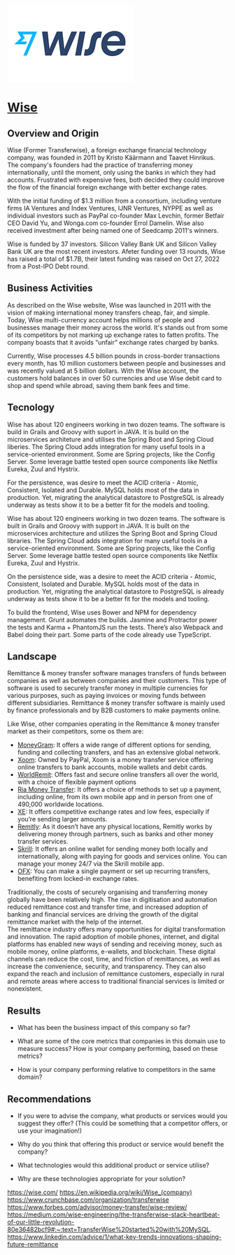 [![Wiselogo](wiselogo.webp) ](https://wise.com/)

# [Wise](https://wise.com)

## Overview and Origin

 <p>
 Wise (Former Transferwise), a foreign exchange financial technology company, was founded in 2011 by Kristo Käärmann and Taavet Hinrikus. The company's founders had the practice of transferring money internationally, until the moment, only using the banks in which they had accounts. Frustrated with expensive fees, both decided they could improve the flow of the financial foreign exchange with better exchange rates.
 
 With the initial funding of  $1.3 million from a consortium, including venture firms IA Ventures and Index Ventures, IJNR Ventures, NYPPE as well as individual investors such as PayPal co-founder Max Levchin, former Betfair CEO David Yu, and Wonga.com co-founder Errol Damelin. Wise also received investment after being named one of Seedcamp 2011's winners. 

 Wise is funded by 37 investors. Silicon Valley Bank UK and Silicon Valley Bank UK are the most recent investors.
 Afeter funding over 13 rounds, Wise has raised a total of $1.7B, their latest funding was raised on Oct 27, 2022 from a Post-IPO Debt round.
 </p>
 
## Business Activities

 As described on the Wise website, Wise was launched in 2011 with the vision of making international money transfers cheap, fair, and simple. Today, Wise multi-currency account helps millions of people and businesses manage their money across the world. It's stands out from some of its competitors by not marking up exchange rates to fatten profits. The company boasts that it avoids “unfair” exchange rates charged by banks. 

Currently, Wise processes 4.5 billion pounds in cross-border transactions every month, has 10 million customers between people and businesses and was recently valued at 5 billion dollars. With the Wise account, the customers hold balances in over 50 currencies and use Wise debit card to shop and spend while abroad, saving them bank fees and time.

## Tecnology

Wise has about 120 engineers working in two dozen teams. The software is build in Grails and Groovy with suport in JAVA. It is build on the microservices architeture and utilises the Spring Boot and Spring Cloud liberies. The Spring Cloud adds integration for many useful tools in a service-oriented environment. Some are Spring projects, like the Config Server. Some leverage battle tested open source components like Netflix Eureka, Zuul and Hystrix.

For the persistence, was desire to meet the ACID criteria - Atomic, Consistent, Isolated and Durable. 
MySQL holds most of the data in production. Yet, migrating the analytical datastore to PostgreSQL is already underway as tests show it to be a better fit for the models and tooling.

Wise has about 120 engineers working in two dozen teams. The software is built in Grails and Groovy with support in JAVA. It is built on the microservices architecture and utilizes the Spring Boot and Spring Cloud libraries. The Spring Cloud adds integration for many useful tools in a service-oriented environment. Some are Spring projects, like the Config Server. Some leverage battle tested open source components like Netflix Eureka, Zuul and Hystrix.

On the persistence side, was a desire to meet the ACID criteria - Atomic, Consistent, Isolated and Durable. 
MySQL holds most of the data in production. Yet, migrating the analytical datastore to PostgreSQL is already underway as tests show it to be a better fit for the models and tooling.

To build the frontend, Wise uses Bower and NPM for dependency management. Grunt automates the builds. Jasmine and Protractor power the tests and Karma + PhantomJS run the tests. There’s also Webpack and Babel doing their part. Some parts of the code already use TypeScript. 

## Landscape

Remittance & money transfer software manages transfers of funds between companies as well as between companies and their customers. This type of software is used to securely transfer money in multiple currencies for various purposes, such as paying invoices or moving funds between different subsidiaries. Remittance & money transfer software is mainly used by finance professionals and by B2B customers to make payments online.

Like Wise, other companies operating in the Remittance & money transfer market as their competitors, some os them are:

* [MoneyGram](https://www.moneygram.com/): It offers a wide range of different options for sending, funding and collecting transfers, and has an extensive global network.
* [Xoom](https://www.xoom.com/): Owned by PayPal, Xoom is a money transfer service offering online transfers to bank accounts, mobile wallets and debit cards.
* [WorldRemit](https://www.worldremit.com/): Offers fast and secure online transfers all over the world, with a choice of flexible payment options
* [Ria Money Transfer](https://www.riamoneytransfer.com/): It offers a choice of methods to set up a payment, including online, from its own mobile app and in person from one of 490,000 worldwide locations.
* [XE](https://www.xe.com/): It offers competitive exchange rates and low fees, especially if you’re sending larger amounts.
* [Remitly](https://www.remitly.com/): As it doesn’t have any physical locations, Remitly works by delivering money through partners, such as banks and other money transfer services.
* [Skrill](https://www.skrill.com/): It offers an online wallet for sending money both locally and internationally, along with paying for goods and services online. You can manage your money 24/7 via the Skrill mobile app.
* [OFX](https://www.ofx.com/): You can make a single payment or set up recurring transfers, benefiting from locked-in exchange rates.

Traditionally, the costs of securely organising and transferring money globally have been relatively high. The rise in digitisation and automation reduced remittance cost and transfer time, and increased adoption of banking and financial services are driving the growth of the digital remittance market with the help of the internet.<br/>
The remittance industry offers many opportunities for digital transformation and innovation. The rapid adoption of mobile phones, internet, and digital platforms has enabled new ways of sending and receiving money, such as mobile money, online platforms, e-wallets, and blockchain. These digital channels can reduce the cost, time, and friction of remittances, as well as increase the convenience, security, and transparency. They can also expand the reach and inclusion of remittance customers, especially in rural and remote areas where access to traditional financial services is limited or nonexistent.

## Results

* What has been the business impact of this company so far?

* What are some of the core metrics that companies in this domain use to measure success? How is your company performing, based on these metrics?

* How is your company performing relative to competitors in the same domain?


## Recommendations

* If you were to advise the company, what products or services would you suggest they offer? (This could be something that a competitor offers, or use your imagination!)

* Why do you think that offering this product or service would benefit the company?

* What technologies would this additional product or service utilise?

* Why are these technologies appropriate for your solution?



https://wise.com/
https://en.wikipedia.org/wiki/Wise_(company)
https://www.crunchbase.com/organization/transferwise
https://www.forbes.com/advisor/money-transfer/wise-review/
https://medium.com/wise-engineering/the-transferwise-stack-heartbeat-of-our-little-revolution-80e36482bcf9#:~:text=TransferWise%20started%20with%20MySQL.
https://www.linkedin.com/advice/1/what-key-trends-innovations-shaping-future-remittance